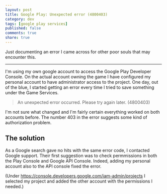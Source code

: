 ```yaml
---
layout: post
title: Google Play: Unexpected error (4800403)
category: dev
tags: [google play services]
published: false
comments: true
share: true
---
```


Just documenting an error I came across for other poor souls that may encounter this.

---

I'm using my own google account to access the Google Play Developer Console. On the actual account owning the game I have configured my personal account to have administrator access to the project.
One day, out of the blue, I started getting an error every time I tried to save something under the Game Services.

> An unexpected error occurred. Please try again later. (4800403)

I'm not sure what changed and I'm fairly certain everything worked on both accounts before. The number 403 in the error suggests some kind of authorization problem.


The solution
------------

As a Google search gave no hits with the same error code, I contacted Google support. Their first suggestion was to check permmissions in both the Play Console and
Google API Console. Indeed, adding my personal account also to the API console fixed the error.

(Under https://console.developers.google.com/iam-admin/projects I selected my project and added the other account with the permissions I needed.)

